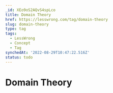 ```yaml
---
_id: XEo9oS2AQvS4spLco
title: Domain Theory
href: https://lesswrong.com/tag/domain-theory
slug: domain-theory
type: tag
tags:
  - LessWrong
  - Concept
  - Tag
synchedAt: '2022-08-29T10:47:22.516Z'
status: todo
---
```


# Domain Theory
